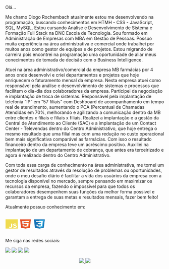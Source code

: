 Olá...

Me chamo Diogo Rochembach atualmente estou me desenvolvendo na programação, buscando conhecimentos em HTMH - CSS - JavaScript, SQL, MySQL. Estou cursando Análise e Desenvolvimento de Sistema e Formação Full Stack na DNC Escola de Tecnologia. Sou formado em Administração de Empresas com MBA em Gestão de Pessoas. Possuo muita experiência na área administrativa e comercial onde trabalhei por muitos anos como gestor de equipes e de projetos. Estou migrando de carreira pois encontrei na programação uma oportunidade de aliar meus conecimentos de tomada de decisão com o Business Intelligence.

Atuei na área administrativo/comercial da empresa MB farmácias por 4 anos onde desenvolvi e criei departamentos e projetos que hoje enriquecem o faturamento mensal da empresa. Nesta empresa atuei como responsável pela análise e desenvolvimento de sistemas e processos que facilitem o dia-dia dos colaboradores da empresa. Participei da negociação e implantação de troca de sistemas. Responsável pela implantação de telefonia “IP” em “57 filiais” com Deshboard de acompanhamento em tempo real de atendimento, aumentando o PCA (Percentual de Chamadas Atendidas em 70%, melhorando e agilizando a comunicação dentro da MB entre clientes x filiais e filiais x filiais. Realizei a implantação e a gestão da Central de Atendimento ao Cliente (SAC) e a implantação de um Contact Center - Televendas dentro do Centro Administrativo, que hoje entrega o mesmo resultado que uma filial mas com uma redução no custo operacional bem mais significativa comparável as farmácias. Com
isso o resultado financeiro dentro da empresa teve um acréscimo positivo. Auxiliei na implantação de um departamento de cobrança, que antes era terceirizado e agora é realizado dentro do Centro Administrativo. 


Com toda essa carga de conhecimento na área administrativa, me tornei um gestor de resultados através da resolução de problemas ou oportunidades, onde o meu desafio diário é facilitar a vida dos usuários da empresa com a tecnologia disponível no mercado, sempre pensando em maximizar os recursos da empresa, fazendo o impossível para que todos os colaboradores desempenhem suas funções da melhor forma possivel e garantam a entrega de suas metas e resultados mensais, fazer bem feito!

Atualmente possuo conhecimento em:

<div style="display: inline_block"><br>
  <img align="center" alt="Diogo-Js" height="30" width="40" src="https://raw.githubusercontent.com/devicons/devicon/master/icons/javascript/javascript-plain.svg">
  <img align="center" alt="Diogo-HTML" height="30" width="40" src="https://raw.githubusercontent.com/devicons/devicon/master/icons/html5/html5-original.svg">
  <img align="center" alt="Diogo-CSS" height="30" width="40" src="https://raw.githubusercontent.com/devicons/devicon/master/icons/css3/css3-original.svg">
</div>

##

Me siga nas redes sociais:

<div> 
  
  <a href="https://www.instagram.com/diogo_rochembach/" target="_blank"><img src="https://img.shields.io/badge/-Instagram-%23E4405F?style=for-the-badge&logo=instagram&logoColor=white" target="_blank"></a>
 	<a href="https://discord.gg/wagxzStdcR" target="_blank"><img src="https://img.shields.io/badge/Discord-7289DA?style=for-the-badge&logo=discord&logoColor=white" target="_blank"></a> 
  <a href = "mailto:diogo.iju@gmail.com"><img src="https://img.shields.io/badge/-Gmail-%23333?style=for-the-badge&logo=gmail&logoColor=white" target="_blank"></a>
  <a href="https://www.linkedin.com/in/diogorochembach" target="_blank"><img src="https://img.shields.io/badge/-LinkedIn-%230077B5?style=for-the-badge&logo=linkedin&logoColor=white" target="_blank"></a> 
 
  
 
</div>

<div align="center">
  <a href="https://github.com/diogorochembach">
  <img height="180em" src="https://github-readme-stats.vercel.app/api?username=diogorochembach&show_icons=true&theme=dracula&include_all_commits=true&count_private=true"/>
  <img height="180em" src="https://github-readme-stats.vercel.app/api/top-langs/?username=diogorochembach&layout=compact&langs_count=7&theme=dracula"/>
</div>


